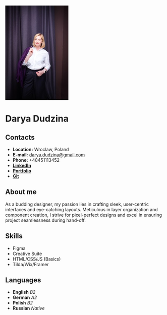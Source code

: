 ![photo Darya](./assets/DudzinaCV.jpeg)

# **Darya Dudzina**

## **Contacts**

   + **Location:** Wroclaw, Poland
   + **E-mail:** darya.dudzina@gmail.com
   + **Phone:** +48451113452
   + [**LinkedIn**](https://www.linkedin.com/in/darya-dudzina/)
   + [**Portfolio**](https://www.behance.net/darya_dudzina)
   + [**Git**](https://github.com/DaryaUX)

## **About me**

As a budding designer, my passion lies in crafting sleek, user-centric interfaces and eye-catching layouts.  Meticulous in layer organization and component creation, I strive for pixel-perfect designs and excel in ensuring project seamlessness during hand-off.

## **Skills**

   + Figma
   + Creative Suite
   + HTML/CSS/JS (Basics)
   + Tilda/Wix/Framer

## **Languages**

   + **English** _B2_
   + **German** _A2_
   + **Polish** _B2_
   + **Russian** _Native_